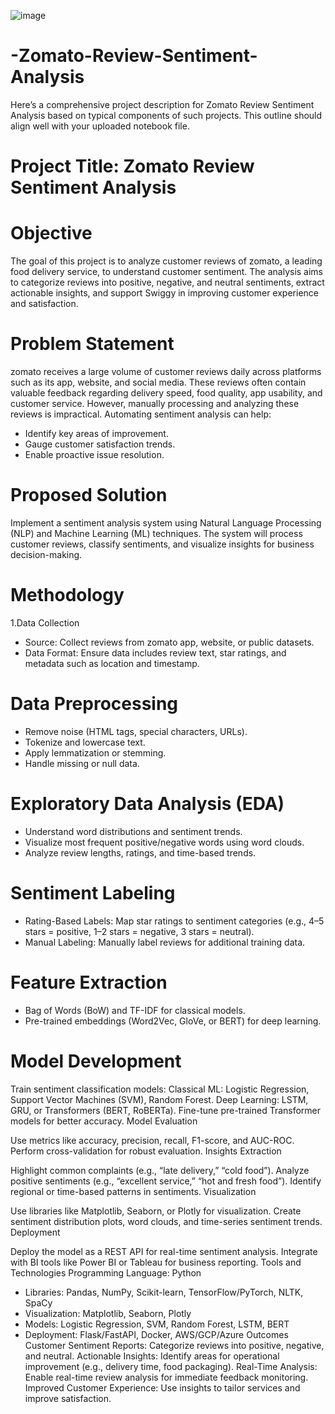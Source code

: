 ![image](https://github.com/user-attachments/assets/5a0a0027-295d-43a4-9e64-ab184cf7387c)

# -Zomato-Review-Sentiment-Analysis
Here’s a comprehensive project description for Zomato Review Sentiment Analysis based on typical components of such projects. This outline should align well with your uploaded notebook file.


# Project Title: Zomato Review Sentiment Analysis
# Objective
The goal of this project is to analyze customer reviews of zomato, a leading food delivery service, to understand customer sentiment. The analysis aims to categorize reviews into positive, negative, and neutral sentiments, extract actionable insights, and support Swiggy in improving customer experience and satisfaction.

# Problem Statement
zomato receives a large volume of customer reviews daily across platforms such as its app, website, and social media. These reviews often contain valuable feedback regarding delivery speed, food quality, app usability, and customer service. However, manually processing and analyzing these reviews is impractical. Automating sentiment analysis can help:

- Identify key areas of improvement.
- Gauge customer satisfaction trends.
- Enable proactive issue resolution.

# Proposed Solution
Implement a sentiment analysis system using Natural Language Processing (NLP) and Machine Learning (ML) techniques. The system will process customer reviews, classify sentiments, and visualize insights for business decision-making.

# Methodology
1.Data Collection
- Source: Collect reviews from zomato app, website, or public datasets.
- Data Format: Ensure data includes review text, star ratings, and metadata such as location and timestamp.

# Data Preprocessing
- Remove noise (HTML tags, special characters, URLs).
- Tokenize and lowercase text.
- Apply lemmatization or stemming.
- Handle missing or null data.

# Exploratory Data Analysis (EDA)
- Understand word distributions and sentiment trends.
- Visualize most frequent positive/negative words using word clouds.
- Analyze review lengths, ratings, and time-based trends.

# Sentiment Labeling
- Rating-Based Labels: Map star ratings to sentiment categories (e.g., 4–5 stars = positive, 1–2 stars = negative, 3 stars = neutral).
- Manual Labeling: Manually label reviews for additional training data.

# Feature Extraction
- Bag of Words (BoW) and TF-IDF for classical models.
- Pre-trained embeddings (Word2Vec, GloVe, or BERT) for deep learning.

# Model Development
Train sentiment classification models:
Classical ML: Logistic Regression, Support Vector Machines (SVM), Random Forest.
Deep Learning: LSTM, GRU, or Transformers (BERT, RoBERTa).
Fine-tune pre-trained Transformer models for better accuracy.
Model Evaluation

Use metrics like accuracy, precision, recall, F1-score, and AUC-ROC.
Perform cross-validation for robust evaluation.
Insights Extraction

Highlight common complaints (e.g., “late delivery,” “cold food”).
Analyze positive sentiments (e.g., “excellent service,” “hot and fresh food”).
Identify regional or time-based patterns in sentiments.
Visualization

Use libraries like Matplotlib, Seaborn, or Plotly for visualization.
Create sentiment distribution plots, word clouds, and time-series sentiment trends.
Deployment

Deploy the model as a REST API for real-time sentiment analysis.
Integrate with BI tools like Power BI or Tableau for business reporting.
Tools and Technologies
Programming Language: Python
- Libraries: Pandas, NumPy, Scikit-learn, TensorFlow/PyTorch, NLTK, SpaCy
- Visualization: Matplotlib, Seaborn, Plotly
- Models: Logistic Regression, SVM, Random Forest, LSTM, BERT
- Deployment: Flask/FastAPI, Docker, AWS/GCP/Azure
Outcomes
Customer Sentiment Reports: Categorize reviews into positive, negative, and neutral.
Actionable Insights: Identify areas for operational improvement (e.g., delivery time, food packaging).
Real-Time Analysis: Enable real-time review analysis for immediate feedback monitoring.
Improved Customer Experience: Use insights to tailor services and improve satisfaction.

